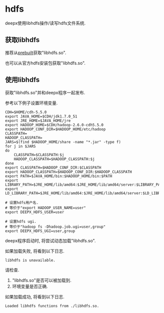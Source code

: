 # hdfs

deepx使用libhdfs操作/读写hdfs文件系统.

## 获取libhdfs

推荐从[prebuilt](https://git.code.oa.com/mmrecommend/prebuilt)获取"libhdfs.so".

也可以从官方hdfs安装包获取"libhdfs.so".

## 使用libhdfs

获取"libhdfs.so"并和deepx程序一起发布.

参考以下例子设置环境变量.

```shell
CDH=$HOME/cdh-5.5.0
export JAVA_HOME=$CDH/jdk1.7.0_51
export JRE_HOME=$JAVA_HOME/jre
export HADOOP_HOME=$CDH/hadoop-2.6.0-cdh5.5.0
export HADOOP_CONF_DIR=$HADOOP_HOME/etc/hadoop
CLASSPATH=
HADOOP_CLASSPATH=
JARS=$(find $HADOOP_HOME/share -name "*.jar" -type f)
for j in $JARS
do
    CLASSPATH=$CLASSPATH:$j
    HADOOP_CLASSPATH=$HADOOP_CLASSPATH:$j
done
export CLASSPATH=$HADOOP_CONF_DIR:$CLASSPATH
export HADOOP_CLASSPATH=$HADOOP_CONF_DIR:$HADOOP_CLASSPATH
export PATH=$JAVA_HOME/bin:$HADOOP_HOME/bin:$PATH
export LIBRARY_PATH=$JRE_HOME/lib/amd64:$JRE_HOME/lib/amd64/server:$LIBRARY_PATH
export LD_LIBRARY_PATH=$JRE_HOME/lib/amd64:$JRE_HOME/lib/amd64/server:$LD_LIBRARY_PATH

# 设置hdfs用户名.
# 等价于"export HADOOP_USER_NAME=user"
export DEEPX_HDFS_USER=user

# 设置hdfs ugi.
# 等价于"hadoop fs -Dhadoop.job.ugi=user,group"
export DEEPX_HDFS_UGI=user,group
```

deepx程序启动时, 将尝试动态加载"libhdfs.so".

如果加载失败, 将看到以下日志.

```
libhdfs is unavailable.
```

请检查.

1. "libhdfs.so"是否可以被加载到.
2. 环境变量是否正确.

如果加载成功, 将看到以下日志.

```
Loaded libhdfs functions from ./libhdfs.so.
```
